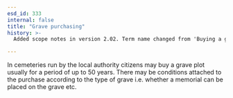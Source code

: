 ```yaml
---
esd_id: 333
internal: false
title: "Grave purchasing"
history: >-
  Added scope notes in version 2.02. Term name changed from 'Buying a grave' to 'Death - funerals - buying a grave' in version 3.00. Name changed to 'Grave purchasing' in version 4.00.

---
```


In cemeteries run by the local authority citizens may buy a grave plot usually for a period of up to 50 years.  There may be conditions attached to the purchase according to the type of grave i.e. whether a memorial can be placed on the grave etc.

